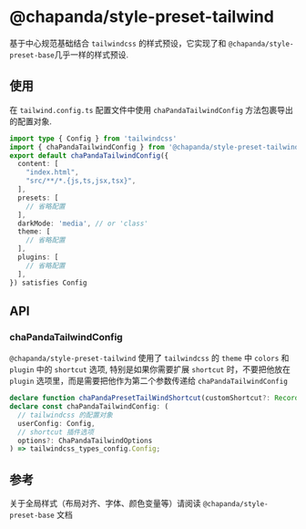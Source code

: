 # @chapanda/style-preset-tailwind

基于中心规范基础结合 `tailwindcss` 的样式预设，它实现了和 `@chapanda/style-preset-base`几乎一样的样式预设.

## 使用
在 `tailwind.config.ts` 配置文件中使用 `chaPandaTailwindConfig` 方法包裹导出的配置对象. 

```typescript jsx
import type { Config } from 'tailwindcss'
import { chaPandaTailwindConfig } from '@chapanda/style-preset-tailwind'
export default chaPandaTailwindConfig({
  content: [
    "index.html",
    "src/**/*.{js,ts,jsx,tsx}",
  ],
  presets: [
    // 省略配置
  ],
  darkMode: 'media', // or 'class'
  theme: [
    // 省略配置
  ],
  plugins: [
    // 省略配置
  ],
}) satisfies Config
```


## API

### chaPandaTailwindConfig

`@chapanda/style-preset-tailwind` 使用了 `tailwindcss` 的 `theme` 中 `colors` 和 `plugin` 中的 `shortcut` 选项,
特别是如果你需要扩展 `shortcut` 时，不要把他放在 `plugin` 选项里，而是需要把他作为第二个参数传递给 `chaPandaTailwindConfig`

```typescript jsx
declare function chaPandaPresetTailWindShortcut(customShortcut?: Record<string, string>): (context: PluginAPI) => void;
declare const chaPandaTailwindConfig: (
  // tailwindcss 的配置对象
  userConfig: Config, 
  // shortcut 插件选项
  options?: ChaPandaTailwindOptions
) => tailwindcss_types_config.Config;
```


## 参考
关于全局样式（布局对齐、字体、颜色变量等）请阅读 `@chapanda/style-preset-base` 文档
